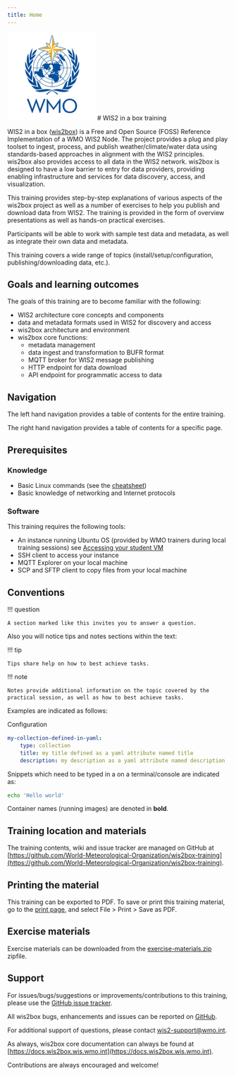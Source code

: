 ```yaml
---
title: Home
---
```


<img alt="WMO logo" src="assets/img/wmo-logo.png" width="200">
# WIS2 in a box training

WIS2 in a box ([wis2box](https://docs.wis2box.wis.wmo.int)) is a Free and Open Source (FOSS) Reference Implementation of a WMO WIS2 Node. The project provides a plug and play toolset to ingest, process, and publish weather/climate/water data using standards-based approaches in alignment with the WIS2 principles. wis2box also provides access to all data in the WIS2 network. wis2box is designed to have a low barrier to entry for data providers, providing enabling infrastructure and services for data discovery, access, and visualization.

This training provides step-by-step explanations of various aspects of the wis2box project as well as a number of exercises
to help you publish and download data from WIS2.  The training is provided in the form of overview presentations as well as
hands-on practical exercises.

Participants will be able to work with sample test data and metadata, as well as integrate their own data and metadata.

This training covers a wide range of topics (install/setup/configuration, publishing/downloading data, etc.). 

## Goals and learning outcomes

The goals of this training are to become familiar with the following:

- WIS2 architecture core concepts and components
- data and metadata formats used in WIS2 for discovery and access
- wis2box architecture and environment
- wis2box core functions:
    - metadata management
    - data ingest and transformation to BUFR format
    - MQTT broker for WIS2 message publishing
    - HTTP endpoint for data download
    - API endpoint for programmatic access to data

## Navigation

The left hand navigation provides a table of contents for the entire training.

The right hand navigation provides a table of contents for a specific page.

## Prerequisites

### Knowledge

- Basic Linux commands (see the [cheatsheet](./cheatsheets/linux.md))
- Basic knowledge of networking and Internet protocols

### Software

This training requires the following tools:

- An instance running Ubuntu OS (provided by WMO trainers during local training sessions) see [Accessing your student VM](./practical-sessions/accessing-your-student-vm.md#introduction)
- SSH client to access your instance
- MQTT Explorer on your local machine
- SCP and SFTP client to copy files from your local machine

## Conventions

!!! question

    A section marked like this invites you to answer a question.

Also you will notice tips and notes sections within the text:

!!! tip

    Tips share help on how to best achieve tasks.

!!! note

    Notes provide additional information on the topic covered by the practical session, as well as how to best achieve tasks.

Examples are indicated as follows:

Configuration
``` {.yaml linenums="1"}
my-collection-defined-in-yaml:
    type: collection
    title: my title defined as a yaml attribute named title
    description: my description as a yaml attribute named description
```

Snippets which need to be typed in a on a terminal/console are indicated as:

```bash
echo 'Hello world'
```

Container names (running images) are denoted in **bold**.

## Training location and materials

The training contents, wiki and issue tracker are managed on GitHub at [https://github.com/World-Meteorological-Organization/wis2box-training](https://github.com/World-Meteorological-Organization/wis2box-training).

## Printing the material

This training can be exported to PDF.  To save or print this training material, go to the [print page](print_page), and select
File > Print > Save as PDF.

## Exercise materials

Exercise materials can be downloaded from the [exercise-materials.zip](/exercise-materials.zip) zipfile.

## Support

For issues/bugs/suggestions or improvements/contributions to this training, please use the [GitHub issue tracker](https://github.com/World-Meteorological-Organization/wis2box-training/issues).

All wis2box bugs, enhancements and issues can be reported on [GitHub](https://github.com/World-Meteorological-Organization/wis2box/issues).

For additional support of questions, please contact wis2-support@wmo.int.

As always, wis2box core documentation can always be found at [https://docs.wis2box.wis.wmo.int](https://docs.wis2box.wis.wmo.int).

Contributions are always encouraged and welcome!
